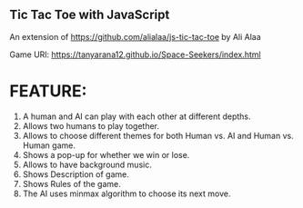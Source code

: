 ## Tic Tac Toe with JavaScript
An extension of https://github.com/alialaa/js-tic-tac-toe by Ali Alaa

Game URl: https://tanyarana12.github.io/Space-Seekers/index.html

# FEATURE:
1. A human and AI can play with each other at different depths.
2. Allows two humans to play together.
3. Allows to choose different themes for both Human vs. AI and Human vs. Human game.
4. Shows a pop-up for whether we win or lose.
5. Allows to have background music.
6. Shows Description of game.
7. Shows Rules of the game.
8. The AI uses minmax algorithm to choose its next move.


